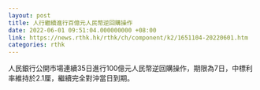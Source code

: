```yaml
---
layout: post
title: 人行繼續進行百億元人民幣逆回購操作
date: 2022-06-01 09:51:04.000000000 +08:00
link: https://news.rthk.hk/rthk/ch/component/k2/1651104-20220601.htm
categories: rthk
---
```


人民銀行公開市場連續35日進行100億元人民幣逆回購操作，期限為7日，中標利率維持於2.1厘，繼續完全對沖當日到期。
